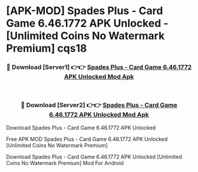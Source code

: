 # [APK-MOD] Spades Plus - Card Game 6.46.1772 APK Unlocked - [Unlimited Coins No Watermark Premium] cqs18



<div align="center">
<h3>🔴 Download [Server1] 👉👉 <a href="https://momento.my/?title=Spades_Plus_-_Card_Game_6.46.1772_APK_Unlocked">Spades Plus - Card Game 6.46.1772 APK Unlocked Mod Apk</a></h3><br>

<h3>🔴 Download [Server2] 👉👉 <a href="https://momento.my/?title=Spades_Plus_-_Card_Game_6.46.1772_APK_Unlocked">Spades Plus - Card Game 6.46.1772 APK Unlocked Mod Apk</a></h3>
</div>



Download Spades Plus - Card Game 6.46.1772 APK Unlocked 

Free APK MOD Spades Plus - Card Game 6.46.1772 APK Unlocked [Unlimited Coins No Watermark Premium]

Download Spades Plus - Card Game 6.46.1772 APK Unlocked [Unlimited Coins No Watermark Premium] Mod For Android
